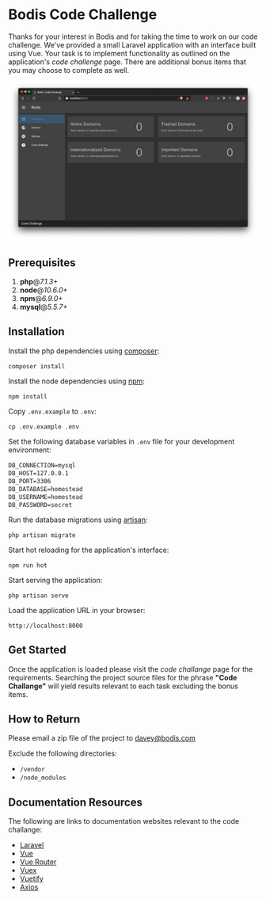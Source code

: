 # Bodis Code Challenge

Thanks for your interest in Bodis and for taking the time to work on our code challenge. We've provided a small Laravel application with an interface built using Vue. Your task is to implement functionality as outlined on the application's *code challenge* page. There are additional bonus items that you may choose to complete as well.

![Screenshot](public/images/screenshot.png)

## Prerequisites

1. **php**@*7.1.3+*
2. **node**@*10.6.0+*
3. **npm**@*6.9.0+*
4. **mysql**@*5.5.7+*

## Installation

Install the php dependencies using [composer](https://getcomposer.org/):

```
composer install
```

Install the node dependencies using [npm](https://docs.npmjs.com/cli-documentation/):

```
npm install
```

Copy `.env.example` to `.env`:

```
cp .env.example .env
```

Set the following database variables in `.env` file for your development environment:

```
DB_CONNECTION=mysql
DB_HOST=127.0.0.1
DB_PORT=3306
DB_DATABASE=homestead
DB_USERNAME=homestead
DB_PASSWORD=secret
```

Run the database migrations using [artisan](https://laravel.com/docs/5.8/artisan):

```
php artisan migrate
```

Start hot reloading for the application's interface:

```
npm run hot
```

Start serving the application:

```
php artisan serve
```

Load the application URL in your browser:

```
http://localhost:8000
```

## Get Started

Once the application is loaded please visit the *code challange* page for the requirements. Searching the project source files for the phrase **"Code Challange"** will yield results relevant to each task excluding the bonus items.

## How to Return

Please email a zip file of the project to davey@bodis.com

Exclude the following directories:

* `/vendor`
* `/node_modules`

## Documentation Resources

The following are links to documentation websites relevant to the code challange:

* [Laravel](https://laravel.com/docs/5.8)
* [Vue](https://vuejs.org/v2/guide/)
* [Vue Router](https://router.vuejs.org)
* [Vuex](https://vuex.vuejs.org/guide/)
* [Vuetify](https://vuetifyjs.com/en/getting-started/quick-start)
* [Axios](https://github.com/axios/axios)







